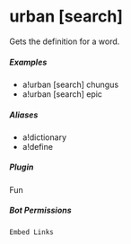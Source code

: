 # urban [search]

Gets the definition for a word.
			

##### Examples

* a!urban [search] chungus
* a!urban [search] epic


##### Aliases

* a!dictionary
* a!define


##### Plugin
Fun


##### Bot Permissions
`Embed Links`